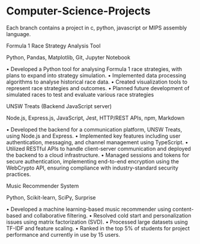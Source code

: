 # Computer-Science-Projects
Each branch contains a project in c, python, javascript or MIPS assembly language.

Formula 1 Race Strategy Analysis Tool

Python, Pandas, Matplotlib, Git, Jupyter Notebook

•	Developed a Python tool for analysing Formula 1 race strategies, with plans to expand into strategy simulation.
•	Implemented data processing algorithms to analyse historical race data.
•	Created visualization tools to represent race strategies and outcomes.
•	Planned future development of simulated races to test and evaluate various race strategies

UNSW Treats (Backend JavaScript server)

Node.js, Express.js, JavaScript, Jest, HTTP/REST APIs, npm, Markdown

•	Developed the backend for a communication platform, UNSW Treats, using Node.js and Express.
•	Implemented key features including user authentication, messaging, and channel management using TypeScript.
•	Utilized RESTful APIs to handle client-server communication and deployed the backend to a cloud infrastructure.
•	Managed sessions and tokens for secure authentication, implementing end-to-end encryption using the WebCrypto API, ensuring compliance with industry-standard security practices.

Music Recommender System

Python, Scikit-learn, SciPy, Surprise

•	Developed a machine learning-based music recommender using content-based and collaborative filtering.
•	Resolved cold start and personalization issues using matrix factorization (SVD).
•	Processed large datasets using TF-IDF and feature scaling.
•	Ranked in the top 5% of students for project performance and currently in use by 15 users.

